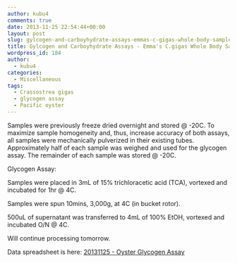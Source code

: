 ```yaml
---
author: kubu4
comments: true
date: 2013-11-25 22:54:44+00:00
layout: post
slug: gylcogen-and-carboyhydrate-assays-emmas-c-gigas-whole-body-samples
title: Gylcogen and Carboyhydrate Assays - Emma's C.gigas Whole Body Samples
wordpress_id: 184
author:
  - kubu4
categories:
  - Miscellaneous
tags:
  - Crassostrea gigas
  - glycogen assay
  - Pacific oyster
---
```


Samples were previously freeze dried overnight and stored @ -20C. To maximize sample homogeneity and, thus, increase accuracy of both assays, all samples were mechanically pulverized in their existing tubes. Approximately half of each sample was weighed and used for the glycogen assay. The remainder of each sample was stored @ -20C.

Glycogen Assay:

Samples were placed in 3mL of 15% trichloracetic acid (TCA), vortexed and incubated for 1hr @ 4C.

Samples were spun 10mins, 3,000g, at 4C (in bucket rotor).

500uL of supernatant was transferred to 4mL of 100% EtOH, vortexed and incubated O/N @ 4C.

Will continue processing tomorrow.

Data spreadsheet is here: [20131125 - Oyster Glycogen Assay](httpss://docs.google.com/spreadsheet/ccc?key=0AmS_90rPaQMzdHVBZGtENzFkZTNMM3BCTVNZQm1Cd2c&usp=sharing)
